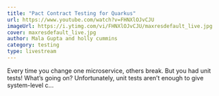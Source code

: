 ```yaml
---
title: "Pact Contract Testing for Quarkus"
url: https://www.youtube.com/watch?v=FHNXlOJvCJU
imageUrl: https://i.ytimg.com/vi/FHNXlOJvCJU/maxresdefault_live.jpg
cover: maxresdefault_live.jpg
author: Mala Gupta and holly cummins
category: testing
type: livestream
---
```


Every time you change one microservice, others break. But you had unit tests! What’s going on? Unfortunately, unit tests aren’t enough to give system-level c...
